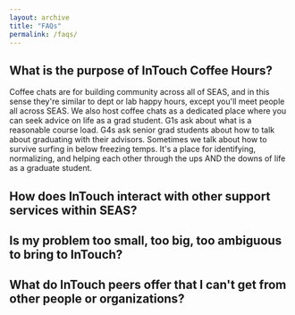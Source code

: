 ```yaml
---
layout: archive
title: "FAQs"
permalink: /faqs/
---
```


## What is the purpose of InTouch Coffee Hours?

Coffee chats are for building community across all of SEAS, and in this sense they're similar to dept or lab happy hours, except you'll meet people all across SEAS. We also host coffee chats as a dedicated place where you can seek advice on life as a grad student. G1s ask about what is a reasonable course load. G4s ask senior grad students about how to talk about graduating with their advisors. Sometimes we talk about how to survive surfing in below freezing temps. It's a place for identifying, normalizing, and helping each other through the ups AND the downs of life as a graduate student.


## How does InTouch interact with other support services within SEAS?

## Is my problem too small, too big, too ambiguous to bring to InTouch? 

## What do InTouch peers offer that I can't get from other people or organizations?

